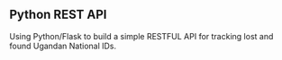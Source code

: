 ## Python REST API

Using Python/Flask to build a simple RESTFUL API for tracking lost and found Ugandan National IDs.
